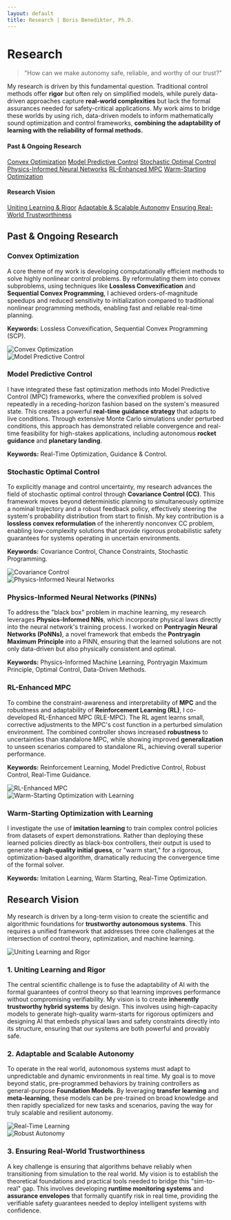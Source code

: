 ```yaml
---
layout: default
title: Research | Boris Benedikter, Ph.D.
---
```

<div class="container" markdown="1">

# Research

<section class="research-vision">
    <blockquote>"How can we make autonomy safe, reliable, and worthy of our trust?"</blockquote>
</section>

My research is driven by this fundamental question. Traditional control methods offer <strong>rigor</strong> but often rely on simplified models, while purely data-driven approaches capture <strong>real-world complexities</strong> but lack the formal assurances needed for safety-critical applications. My work aims to bridge these worlds by using rich, data-driven models to inform mathematically sound optimization and control frameworks, <strong>combining the adaptability of learning with the reliability of formal methods.</strong>

<div class="jump-nav">
    <div class="jump-group">
        <h4 class="jump-group-title">Past & Ongoing Research</h4>
        <div class="jump-group-buttons">
            <a href="#convex-optimization" class="jump-btn">Convex Optimization</a>
            <a href="#model-predictive-control" class="jump-btn">Model Predictive Control</a>
            <a href="#stochastic-control" class="jump-btn">Stochastic Optimal Control</a>
            <a href="#physics-informed-neural-networks" class="jump-btn">Physics-Informed Neural Networks</a>
            <a href="#rl-enhanced-mpc" class="jump-btn">RL-Enhanced MPC</a>
            <a href="#warm-starting" class="jump-btn">Warm-Starting Optimization</a>
        </div>
    </div>
    <div class="jump-group">
        <h4 class="jump-group-title">Research Vision</h4>
        <div class="jump-group-buttons">
            <a href="#uniting-learning-and-rigor" class="jump-btn">Uniting Learning & Rigor</a>
            <a href="#adaptable-and-scalable-autonomy" class="jump-btn">Adaptable & Scalable Autonomy</a>
            <a href="#ensuring-real-world-trustworthiness" class="jump-btn">Ensuring Real-World Trustworthiness</a>
        </div>
    </div>
</div>


## Past & Ongoing Research
<div class="research-grid">
    <div class="research-card" id="convex-optimization">
        <div class="card-text">
            <h3>Convex Optimization</h3>
            <p>A core theme of my work is developing computationally efficient methods to solve highly nonlinear control problems. By reformulating them into convex subproblems, using techniques like <strong>Lossless Convexification</strong> and <strong>Sequential Convex Programming</strong>, I achieved orders-of-magnitude speedups and reduced sensitivity to initialization compared to traditional nonlinear programming methods, enabling fast and reliable real-time planning.</p>
            <p><strong>Keywords:</strong> Lossless Convexification, Sequential Convex Programming (SCP).</p>
        </div>
        <div class="card-image">
            <img src="{{ '/assets/img/research/convex.png' | relative_url }}" alt="Convex Optimization">
        </div>
    </div>
    <div class="research-card" id="model-predictive-control">
        <div class="card-image">
            <img src="{{ '/assets/img/research/mpc.png' | relative_url }}" alt="Model Predictive Control">
        </div>
        <div class="card-text">
            <h3>Model Predictive Control</h3>
            <p>I have integrated these fast optimization methods into Model Predictive Control (MPC) frameworks, where the convexified problem is solved repeatedly in a receding-horizon fashion based on the system's measured state. This creates a powerful <strong>real-time guidance strategy</strong> that adapts to live conditions. Through extensive Monte Carlo simulations under perturbed conditions, this approach has demonstrated reliable convergence and real-time feasibility for high-stakes applications, including autonomous <strong>rocket guidance</strong> and <strong>planetary landing</strong>.</p>
            <p><strong>Keywords:</strong> Real-Time Optimization, Guidance & Control.</p>
        </div>
    </div>
    <div class="research-card" id="stochastic-control">
        <div class="card-text">
            <h3>Stochastic Optimal Control</h3>
            <p>To explicitly manage and control uncertainty, my research advances the field of stochastic optimal control through <strong>Covariance Control (CC)</strong>. This framework moves beyond deterministic planning to simultaneously optimize a nominal trajectory and a robust feedback policy, effectively steering the system's probability distribution from start to finish. My key contribution is a <strong>lossless convex reformulation</strong> of the inherently nonconvex CC problem, enabling low-complexity solutions that provide rigorous probabilistic safety guarantees for systems operating in uncertain environments.</p>
            <p><strong>Keywords:</strong> Covariance Control, Chance Constraints, Stochastic Programming.</p>
        </div>
        <div class="card-image">
            <img src="{{ '/assets/img/research/covariance_control.png' | relative_url }}" alt="Covariance Control">
        </div>
    </div>
    <div class="research-card" id="physics-informed-neural-networks">
        <div class="card-image">
            <img src="{{ '/assets/img/research/pinn.png' | relative_url }}" alt="Physics-Informed Neural Networks">
        </div>
        <div class="card-text">
            <h3>Physics-Informed Neural Networks (PINNs)</h3>
            <p>To address the "black box" problem in machine learning, my research leverages <strong>Physics-Informed NNs</strong>, which incorporate physical laws directly into the neural network's training process. I worked on <strong>Pontryagin Neural Networks (PoNNs)</strong>, a novel framework that embeds the <strong>Pontryagin Maximum Principle</strong> into a PINN, ensuring that the learned solutions are not only data-driven but also physically consistent and optimal.</p>
            <p><strong>Keywords:</strong> Physics-Informed Machine Learning, Pontryagin Maximum Principle, Optimal Control, Data-Driven Methods.</p>
        </div>
    </div>
    <div class="research-card" id="rl-enhanced-mpc">
        <div class="card-text">
            <h3>RL-Enhanced MPC</h3>
            <p>To combine the constraint-awareness and interpretability of <strong>MPC</strong> and the robustness and adaptability of <strong>Reinforcement Learning (RL)</strong>, I co-developed RL-Enhanced MPC (RLE-MPC). The RL agent learns small, corrective adjustments to the MPC's cost function in a perturbed simulation environment. The combined controller shows increased <strong>robustness</strong> to uncertainties than standalone MPC, while showing improved <strong>generalization</strong> to unseen scenarios compared to standalone RL, achieving overall superior performance.</p>
            <p><strong>Keywords:</strong> Reinforcement Learning, Model Predictive Control, Robust Control, Real-Time Guidance.</p>
        </div>
        <div class="card-image">
            <img src="{{ '/assets/img/research/rl-mpc.png' | relative_url }}" alt="RL-Enhanced MPC">
        </div>
    </div>
    <div class="research-card" id="warm-starting">
        <div class="card-image">
            <img src="{{ '/assets/img/research/warm_start.png' | relative_url }}" alt="Warm-Starting Optimization with Learning">
        </div>
        <div class="card-text">
            <h3>Warm-Starting Optimization with Learning</h3>
            <p>I investigate the use of <strong>imitation learning</strong> to train complex control policies from datasets of expert demonstrations. Rather than deploying these learned policies directly as black-box controllers, their output is used to generate a <strong>high-quality initial guess</strong>, or "warm start," for a rigorous, optimization-based algorithm, dramatically reducing the convergence time of the formal solver.</p>
            <p><strong>Keywords:</strong> Imitation Learning, Warm Starting, Real-Time Optimization.</p>
        </div>
    </div>
</div>

## Research Vision
My research is driven by a long-term vision to create the scientific and algorithmic foundations for <strong>trustworthy autonomous systems</strong>. This requires a unified framework that addresses three core challenges at the intersection of control theory, optimization, and machine learning.

<div class="research-grid">
    <div class="research-card" id="uniting-learning-and-rigor">
        <div class="card-image">
            <img src="{{ '/assets/img/research/safe_AI.png' | relative_url }}" alt="Uniting Learning and Rigor">
        </div>
        <div class="card-text">
            <h3>1. Uniting Learning and Rigor</h3>
            <p>The central scientific challenge is to fuse the adaptability of AI with the formal guarantees of control theory so that learning improves performance without compromising verifiability. My vision is to create <strong>inherently trustworthy hybrid systems</strong> by design. This involves using high-capacity models to generate high-quality warm-starts for rigorous optimizers and designing AI that embeds physical laws and safety constraints directly into its structure, ensuring that our systems are both powerful and provably safe.</p>
        </div>
    </div>
    <div class="research-card" id="adaptable-and-scalable-autonomy">
        <div class="card-text">
            <h3>2. Adaptable and Scalable Autonomy</h3>
            <p>To operate in the real world, autonomous systems must adapt to unpredictable and dynamic environments in real time. My goal is to move beyond static, pre-programmed behaviors by training controllers as general-purpose <strong>Foundation Models</strong>. By leveraging <strong>transfer learning</strong> and <strong>meta-learning</strong>, these models can be pre-trained on broad knowledge and then rapidly specialized for new tasks and scenarios, paving the way for truly scalable and resilient autonomy.</p>
        </div>
        <div class="card-image">
            <img src="{{ '/assets/img/research/foundation_model.png' | relative_url }}" alt="Real-Time Learning">
        </div>
    </div>
    <div class="research-card" id="ensuring-real-world-trustworthiness">
        <div class="card-image">
            <img src="{{ '/assets/img/research/verifiable_AI.png' | relative_url }}" alt="Robust Autonomy">
        </div>
        <div class="card-text">
            <h3>3. Ensuring Real-World Trustworthiness</h3>
            <p>A key challenge is ensuring that algorithms behave reliably when transitioning from simulation to the real world. My vision is to establish the theoretical foundations and practical tools needed to bridge this "sim-to-real" gap. This involves developing <strong>runtime monitoring systems</strong> and <strong>assurance envelopes</strong> that formally quantify risk in real time, providing the verifiable safety guarantees needed to deploy intelligent systems with confidence.</p>
        </div>
    </div>
</div>

</div>